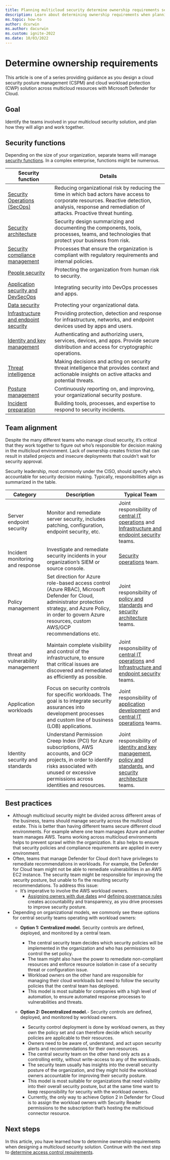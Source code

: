 ```yaml
---
title: Planning multicloud security determine ownership requirements security functions team alignment best practices guidance
description: Learn about determining ownership requirements when planning multicloud deployment with Microsoft Defender for Cloud.
ms.topic: how-to
author: dcurwin
ms.author: dacurwin
ms.custom: ignite-2022
ms.date: 10/03/2022
---
```


# Determine ownership requirements

This article is one of a series providing guidance as you design a cloud security posture management (CSPM) and cloud workload protection (CWP) solution across multicloud resources with Microsoft Defender for Cloud.

## Goal

Identify the teams involved in your multicloud security solution, and plan how they will align and work together.

## Security functions

Depending on the size of your organization, separate teams will manage [security functions](/azure/cloud-adoption-framework/organize/cloud-security-compliance-management). In a complex enterprise, functions might be numerous.

| Security function | Details |
|---|---|
|[Security Operations (SecOps)](/azure/cloud-adoption-framework/organize/cloud-security-operations-center) | Reducing organizational risk by reducing the time in which bad actors have access to corporate resources. Reactive detection, analysis, response and remediation of attacks. Proactive threat hunting.  
| [Security architecture](/azure/cloud-adoption-framework/organize/cloud-security-architecture)| Security design summarizing and documenting the components, tools, processes, teams, and technologies that protect your business from risk.|
|[Security compliance management](/azure/cloud-adoption-framework/organize/cloud-security-compliance-management)| Processes that ensure the organization is compliant with regulatory requirements and internal policies.|
|[People security](/azure/cloud-adoption-framework/organize/cloud-security-people)|Protecting the organization from human risk to security.|
|[Application security and DevSecOps](/azure/cloud-adoption-framework/organize/cloud-security-application-security-devsecops)| Integrating security into DevOps processes and apps.|
|[Data security](/azure/cloud-adoption-framework/organize/cloud-security-data-security)| Protecting your organizational data.|
|[Infrastructure and endpoint security](/azure/cloud-adoption-framework/organize/cloud-security-infrastructure-endpoint)|Providing protection, detection and response for infrastructure, networks, and endpoint devices used by apps and users.|
|[Identity and key management](/azure/cloud-adoption-framework/organize/cloud-security-identity-keys)|Authenticating and authorizing users, services, devices, and apps. Provide secure distribution and access for cryptographic operations.|
|[Threat intelligence](/azure/cloud-adoption-framework/organize/cloud-security-threat-intelligence)| Making decisions and acting on security threat intelligence that provides context and actionable insights on active attacks and potential threats.|
|[Posture management](/azure/cloud-adoption-framework/organize/cloud-security-posture-management)|Continuously reporting on, and improving, your organizational security posture.|
|[Incident preparation](/azure/cloud-adoption-framework/organize/cloud-security-incident-preparation)|Building tools, processes, and expertise to respond to security incidents.

## Team alignment

Despite the many different teams who manage cloud security, it’s critical that they work together to figure out who’s responsible for decision making in the multicloud environment. Lack of ownership creates friction that can result in stalled projects and insecure deployments that couldn’t wait for security approval.

Security leadership, most commonly under the CISO, should specify who’s accountable for security decision making. Typically, responsibilities align as summarized in the table.

|Category | Description | Typical Team|
| --- | --- | --- |
|Server endpoint security | Monitor and remediate server security, includes patching, configuration, endpoint security, etc.| Joint responsibility of [central IT operations](/azure/cloud-adoption-framework/organize/central-it) and [Infrastructure and endpoint security](/azure/cloud-adoption-framework/organize/central-it) teams.|
|Incident monitoring and response| Investigate and remediate security incidents in your organization’s SIEM or source console.| [Security operations](/azure/cloud-adoption-framework/organize/cloud-security-operations-center) team.|
|Policy management|Set direction for Azure role-based access control (Azure RBAC), Microsoft Defender for Cloud, administrator protection strategy, and Azure Policy, in order to govern Azure resources, custom AWS/GCP recommendations etc.|Joint responsibility of [policy and standards](/azure/cloud-adoption-framework/organize/cloud-security-policy-standards) and [security architecture](/azure/cloud-adoption-framework/organize/cloud-security-architecture) teams.|
|threat and vulnerability management| Maintain complete visibility and control of the infrastructure, to ensure that critical issues are discovered and remediated as efficiently as possible.| Joint responsibility of [central IT operations](/azure/cloud-adoption-framework/organize/central-it) and [Infrastructure and endpoint security](/azure/cloud-adoption-framework/organize/central-it) teams.|
|Application workloads|Focus on security controls for specific workloads. The goal is to integrate security assurances into development processes and custom line of business (LOB) applications.|Joint responsibility of [application development](/azure/cloud-adoption-framework/organize/cloud-security-application-security-devsecops) and [central IT operations](/azure/cloud-adoption-framework/organize/central-it) teams.|
|Identity security and standards | Understand Permission Creep Index (PCI) for Azure subscriptions, AWS accounts, and GCP projects, in order to identify risks associated with unused or excessive permissions across identities and resources.| Joint responsibility of [identity and key management](/azure/cloud-adoption-framework/organize/cloud-security-identity-keys), [policy and standards](/azure/cloud-adoption-framework/organize/cloud-security-policy-standards), and [security architecture](/azure/cloud-adoption-framework/organize/cloud-security-architecture) teams. |

## Best practices

- Although multicloud security might be divided across different areas of the business, teams should manage security across the multicloud estate. This is better than having different teams secure different cloud environments. For example where one team manages Azure and another team manages AWS. Teams working across multicloud environments helps to prevent sprawl within the organization. It also helps to ensure that security policies and compliance requirements are applied in every environment.
- Often, teams that manage Defender for Cloud don’t have privileges to remediate recommendations in workloads. For example, the Defender for Cloud team might not be able to remediate vulnerabilities in an AWS EC2 instance. The security team might be responsible for improving the security posture, but unable to fix the resulting security recommendations. To address this issue:
  - It’s imperative to involve the AWS workload owners.
    - [Assigning owners with due dates](./governance-rules.md) and [defining governance rules](./governance-rules.md) creates accountability and transparency, as you drive processes to improve security posture.
- Depending on organizational models, we commonly see these options for central security teams operating with workload owners:
  - **Option 1: Centralized model.** Security controls are defined, deployed, and monitored by a central team.

    - The central security team decides which security policies will be implemented in the organization and who has permissions to control the set policy.
    - The team might also have the power to remediate non-compliant resources and enforce resource isolation in case of a security threat or configuration issue.
    - Workload owners on the other hand are responsible for managing their cloud workloads but need to follow the security policies that the central team has deployed.
    - This model is most suitable for companies with a high level of automation, to ensure automated response processes to vulnerabilities and threats.
  - **Option 2: Decentralized model.**- Security controls are defined, deployed, and monitored by workload owners.
    - Security control deployment is done by workload owners, as they own the policy set and can therefore decide which security policies are applicable to their resources.
    - Owners need to be aware of, understand, and act upon security alerts and recommendations for their own resources.
    - The central security team on the other hand only acts as a controlling entity, without write-access to any of the workloads.
    - The security team usually has insights into the overall security posture of the organization, and they might hold the workload owners accountable for improving their security posture.
    - This model is most suitable for organizations that need visibility into their overall security posture, but at the same time want to keep responsibility for security with the workload owners.
    - Currently, the only way to achieve Option 2 in Defender for Cloud is to assign the workload owners with Security Reader permissions to the subscription that’s hosting the multicloud connector resource.

## Next steps

In this article, you have learned how to determine ownership requirements when designing a multicloud security solution. Continue with the next step to [determine access control requirements](plan-multicloud-security-determine-access-control-requirements.md).